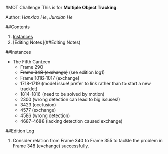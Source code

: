 #MOT Challenge
This is for **Multiple Object Tracking**.

Author: *Hanxiao He*, *Junxian He*


##Contents
1. [Instances](##Instances)  
2. [Editing Notes](##Editing Notes)


##Instances
* The Fifth Canteen
    * Frame 290 
    * ~~Frame 348 (exchange)~~ (see edition log1)
    * Frame 1016-1017 (exchange)
    * 1718-1719 (model issue! prefer to link rather than to start a new tracklet)
    * 1814-1816 (need to be solved by motion)
    * 2300 (wrong detection can lead to big issuses!)
    * 3423 (occlusion)
    * 4577 (exchange)
    * 4586 (wrong detection)
    * 4687-4688 (lacking detection caused exchange)

##Edition Log
1. Consider relation from Frame 340 to Frame 355 to tackle the problem in Frame 348 (exchange) successfully. 